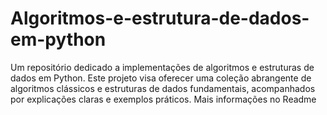 # Algoritmos-e-estrutura-de-dados-em-python
 Um repositório dedicado a implementações de algoritmos e estruturas de dados em Python. Este projeto visa oferecer uma coleção abrangente de algoritmos clássicos e estruturas de dados fundamentais, acompanhados por explicações claras e exemplos práticos. Mais informações no Readme
